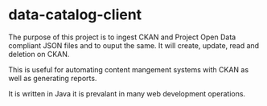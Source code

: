 data-catalog-client
===================

The purpose of this project is to ingest CKAN and Project Open Data compliant JSON files and to ouput the same.  It will create, update, read and deletion on CKAN.  

This is useful for automating content mangement systems with CKAN as well as generating reports.

It is written in Java it is prevalant in many web development operations.
